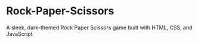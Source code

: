 # Rock-Paper-Scissors
A sleek, dark-themed Rock Paper Scissors game built with HTML, CSS, and JavaScript. 

